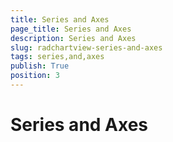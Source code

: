 ```yaml
---
title: Series and Axes
page_title: Series and Axes
description: Series and Axes
slug: radchartview-series-and-axes
tags: series,and,axes
publish: True
position: 3
---
```


# Series and Axes


